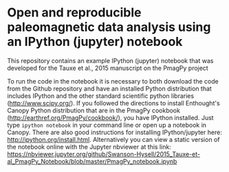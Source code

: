 Open and reproducible paleomagnetic data analysis using an IPython (jupyter) notebook
================================

This repository contains an example IPython (jupyter) notebook that was developed for the Tauxe et al., 2015 manuscript on the PmagPy project 

To run the code in the notebook it is necessary to both download the code from the Github repository and have an installed Python distribution that includes IPython and the other standard scientific python libraries (http://www.scipy.org/). If you followed the directions to install Enthought's Canopy Python distribution that are in the PmagPy cookbook (http://earthref.org/PmagPy/cookbook/), you have IPython installed. Just type `ipython notebook` in your command line or open up a notebook in Canopy. There are also good instructions for installing IPython/jupyter here: http://ipython.org/install.html. Alternatively you can view a static version of the notebook online with the Jupyter nbviewer at this link: 
https://nbviewer.jupyter.org/github/Swanson-Hysell/2015_Tauxe-et-al_PmagPy_Notebook/blob/master/PmagPy_notebook.ipynb
